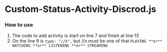 # Custom-Status-Activity-Discrod.js
### How to use
1. The code to add activity is start on line 7 and finish at line 13
2. On the line 9 is `type: "//X",` but //x must be one of that `PLAYING **or** WATCHING **or** LISTENING **or** STREAMING`
